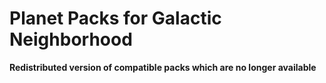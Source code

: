 # Planet Packs for Galactic Neighborhood

**Redistributed version of compatible packs which are no longer available**
